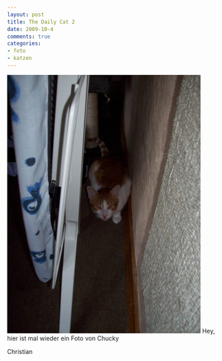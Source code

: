 ```yaml
--- 
layout: post
title: The Daily Cat 2
date: 2009-10-4
comments: true
categories: 
- foto
- katzen
---
```

![cat4](/static/wpdata/2010/12/cat4.jpg )
Hey,   
hier ist mal wieder ein Foto von Chucky

Christian
